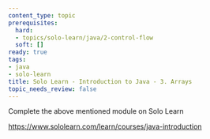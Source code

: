 ```yaml
---
content_type: topic
prerequisites:
  hard:
  - topics/solo-learn/java/2-control-flow
  soft: []
ready: true
tags:
- java
- solo-learn
title: Solo Learn - Introduction to Java - 3. Arrays
topic_needs_review: false
---
```


Complete the above mentioned module on Solo Learn

https://www.sololearn.com/learn/courses/java-introduction